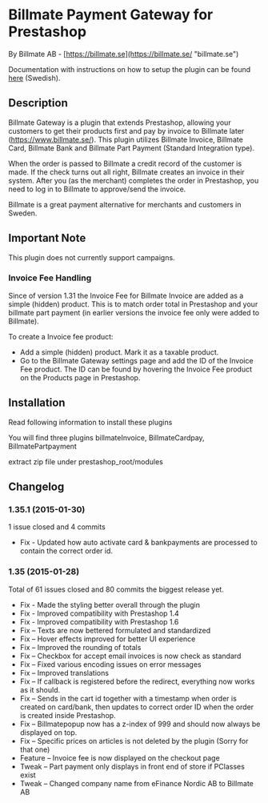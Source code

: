 # Billmate Payment Gateway for Prestashop
By Billmate AB - [https://billmate.se](https://billmate.se/ "billmate.se")

Documentation with instructions on how to setup the plugin can be found [here](http://billmate.se/plugins/manual/Installation_Manual_Prestashop_Billmate.pdf) (Swedish).

## Description

Billmate Gateway is a plugin that extends Prestashop, allowing your customers to get their products first and pay by invoice to Billmate later (https://www.billmate.se/). This plugin utilizes Billmate Invoice, Billmate Card, Billmate Bank and Billmate Part Payment (Standard Integration type).

When the order is passed to Billmate a credit record of the customer is made. If the check turns out all right, Billmate creates an invoice in their system. After you (as the merchant) completes the order in Prestashop, you need to log in to Billmate to approve/send the invoice.

Billmate is a great payment alternative for merchants and customers in Sweden.

## Important Note

This plugin does not currently support campaigns.

### Invoice Fee Handling
Since of version 1.31 the Invoice Fee for Billmate Invoice are added as a simple (hidden) product. This is to match order total in Prestashop and your billmate part payment (in earlier versions the invoice fee only were added to Billmate).

To create a Invoice fee product: 
* Add a simple (hidden) product. Mark it as a taxable product.
* Go to the Billmate Gateway settings page and add the ID of the Invoice Fee product. The ID can be found by hovering the Invoice Fee product on the Products page in Prestashop.



## Installation

Read following information to install these plugins

You will find three plugins billmateInvoice, BillmateCardpay, BillmatePartpayment

extract zip file under prestashop_root/modules

## Changelog

### 1.35.1 (2015-01-30)
1 issue closed and 4 commits
* Fix - Updated how auto activate card & bankpayments are processed to contain the correct order id.

### 1.35 (2015-01-28)
Total of 61 issues closed and 80 commits the biggest release yet.

* Fix - Made the styling better overall through the plugin
* Fix - Improved compatibility with Prestashop 1.4
* Fix - Improved compatibility with Prestashop 1.6
* Fix – Texts are now bettered formulated and standardized
* Fix – Hover effects improved for better UI experience
* Fix – Improved the rounding of totals
* Fix – Checkbox for accept email invoices is now check as standard
* Fix – Fixed various encoding issues on error messages
* Fix – Improved translations
* Fix – If callback is registered before the redirect, everything now works as it should.
* Fix – Sends in the cart id together with a timestamp when order is created on card/bank, then updates to correct order ID when the order is created inside Prestashop.
* Fix – Billmatepopup now has a z-index of 999 and should now always be displayed on top.
* Fix – Specific prices on articles is not deleted by the plugin (Sorry for that one)
* Feature – Invoice fee is now displayed on the checkout page
* Tweak – Part payment only displays in front end of store if PClasses exist
* Tweak – Changed company name from eFinance Nordic AB to Billmate AB
